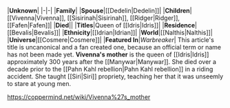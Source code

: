 |**Unknown**|
|-|-|
|**Family**|
|**Spouse**|[[Dedelin\|Dedelin]]|
|**Children**|[[Vivenna\|Vivenna]], [[Sisirinah\|Sisirinah]], [[Ridger\|Ridger]], [[Fafen\|Fafen]]|
|**Died**||
|**Titles**|Queen of [[Idris\|Idris]]|
|**Residence**|[[Bevalis\|Bevalis]]|
|**Ethnicity**|[[Idrian\|Idrian]]|
|**World**|[[Nalthis\|Nalthis]]|
|**Universe**|[[Cosmere\|Cosmere]]|
|**Featured In**|*Warbreaker*|
This article's title is uncanonical and a fan created one, because an official term or name has not been made yet.
**Vivenna's mother** is the queen of [[Idris\|Idris]] approximately 300 years after the [[Manywar\|Manywar]]. She died over a decade prior to the [[Pahn Kahl rebellion\|Pahn Kahl rebellion]] in a riding accident.
She taught [[Siri\|Siri]] propriety, teaching her that it was unseemly to stare at young men.



https://coppermind.net/wiki/Vivenna%27s_mother